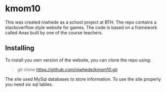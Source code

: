 kmom10
=========
This was created niwhede as a school project at BTH. The repo contains a
stackoverflow style website for games. The code is based on a framework called Anax
built by one of the course teachers.

Installing
-----------
To install you own version of the website, you can clone the repo using:
>    git clone https://github.com/niwhede/kmom10.git

The site used MySql databases to store information. To use the site properly
you need six sql tables.
